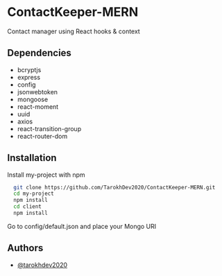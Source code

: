 
# ContactKeeper-MERN

Contact manager using React hooks & context
## Dependencies

- bcryptjs
- express
- config
- jsonwebtoken
- mongoose
- react-moment
- uuid
- axios
- react-transition-group
- react-router-dom

## Installation

Install my-project with npm

```bash
  git clone https://github.com/TarokhDev2020/ContactKeeper-MERN.git
  cd my-project
  npm install
  cd client
  npm install
```
Go to config/default.json and place your Mongo URI
## Authors

- [@tarokhdev2020](https://www.github.com/TarokhDev2020)


